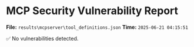 # MCP Security Vulnerability Report
**File:** `results\mcpserver\tool_definitions.json`
**Time:** `2025-06-21 04:15:51`

✅ No vulnerabilities detected.
